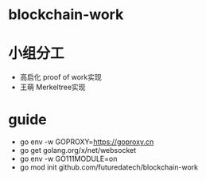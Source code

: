# blockchain-work

# 小组分工
* 高启化 proof of work实现
* 王萌   Merkeltree实现
# guide
* go env -w GOPROXY=https://goproxy.cn
* go get golang.org/x/net/websocket
* go env -w GO111MODULE=on
* go mod init github.com/futuredatech/blockchain-work

